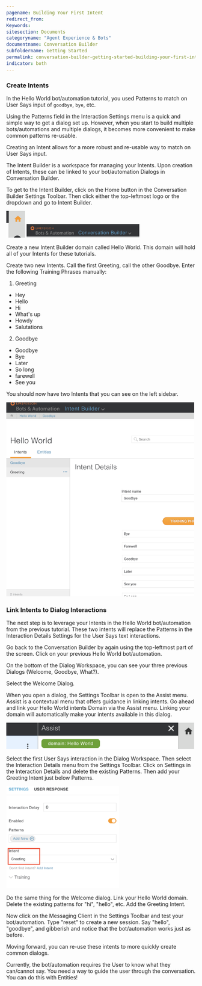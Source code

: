 ```yaml
---
pagename: Building Your First Intent
redirect_from:
Keywords:
sitesection: Documents
categoryname: "Agent Experience & Bots"
documentname: Conversation Builder
subfoldername: Getting Started
permalink: conversation-builder-getting-started-building-your-first-intent
indicator: both
---
```


### Create Intents

In the Hello World bot/automation tutorial, you used Patterns to match on User Says input of `goodbye`, `bye`, etc. 

Using the Patterns field in the Interaction Settings menu is a quick and simple way to get a dialog set up. However, when you start to build multiple bots/automations and multiple dialogs, it becomes more convenient to make common patterns re-usable.

Creating an Intent allows for a more robust and re-usable way to match on User Says input.

The Intent Builder is a workspace for managing your Intents. Upon creation of Intents, these can be linked to your bot/automation Dialogs in Conversation Builder.

To get to the Intent Builder, click on the Home button in the Conversation Builder Settings Toolbar. Then click either the top-leftmost logo or the dropdown and go to Intent Builder.

<img src="img/ConvoBuilder/homeIcon.png" style="width:50px">

<img src="img/ConvoBuilder/getHome.png" style="width:300px">

Create a new Intent Builder domain called Hello World. This domain will hold all of your Intents for these tutorials.

Create two new Intents. Call the first Greeting, call the other Goodbye. Enter the following Training Phrases manually:

1. Greeting
  * Hey
  * Hello
  * Hi
  * What's up
  * Howdy
  * Salutations
2. Goodbye
  * Goodbye
  * Bye
  * Later
  * So long
  * farewell
  * See you

You should now have two Intents that you can see on the left sidebar.

<img src="img/ConvoBuilder/twoIntents.png" style="width:500px">

### Link Intents to Dialog Interactions

The next step is to leverage your Intents in the Hello World bot/automation from the previous tutorial. These two intents will replace the Patterns in the Interaction Details Settings for the User Says text interactions.

Go back to the Conversation Builder by again using the top-leftmost part of the screen. Click on your previous Hello World bot/automation.

On the bottom of the Dialog Workspace, you can see your three previous Dialogs (Welcome, Goodbye, What?). 

Select the Welcome Dialog.

When you open a dialog, the Settings Toolbar is open to the Assist menu. Assist is a contextual menu that offers guidance in linking intents. Go ahead and link your Hello World intents Domain via the Assist menu. Linking your domain will automatically make your intents available in this dialog.

<img src="img/ConvoBuilder/domainLinked.png" style="width:500px">


 Select the first User Says interaction in the Dialog Workspace. Then select the Interaction Details menu from the Settings Toolbar. Click on Settings in the Interaction Details and delete the existing Patterns. Then add your Greeting Intent just below Patterns.

<img src="img/ConvoBuilder/intentAdded.png" style="width:300px">

Do the same thing for the Welcome dialog. Link your Hello World domain. Delete the existing patterns for "hi", "hello", etc. Add the Greeting Intent.

Now click on the Messaging Client in the Settings Toolbar and test your bot/automation. Type "reset" to create a new session. Say "hello", "goodbye", and gibberish and notice that the bot/automation works just as before.

Moving forward, you can re-use these intents to more quickly create common dialogs.

Currently, the bot/automation requires the User to know what they can/cannot say. You need a way to guide the user through the conversation. You can do this with Entities!
